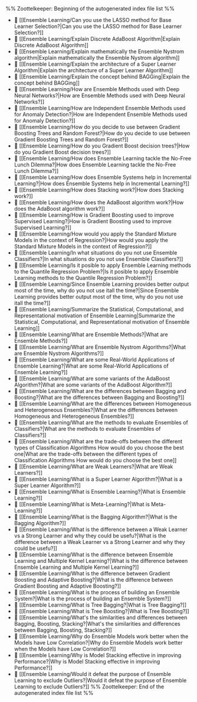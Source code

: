 %% Zoottelkeeper: Beginning of the autogenerated index file list  %%
- 📄 [[Ensemble Learning/Can you use the LASSO method for Base Learner Selection?|Can you use the LASSO method for Base Learner Selection?]]
- 📄 [[Ensemble Learning/Explain Discrete AdaBoost Algorithm|Explain Discrete AdaBoost Algorithm]]
- 📄 [[Ensemble Learning/Explain mathematically the Ensemble Nystrom algorithm|Explain mathematically the Ensemble Nystrom algorithm]]
- 📄 [[Ensemble Learning/Explain the architecture of a Super Learner Algorithm|Explain the architecture of a Super Learner Algorithm]]
- 📄 [[Ensemble Learning/Explain the concept behind BAGGing|Explain the concept behind BAGGing]]
- 📄 [[Ensemble Learning/How are Ensemble Methods used with Deep Neural Networks?|How are Ensemble Methods used with Deep Neural Networks?]]
- 📄 [[Ensemble Learning/How are Independent Ensemble Methods used for Anomaly Detection?|How are Independent Ensemble Methods used for Anomaly Detection?]]
- 📄 [[Ensemble Learning/How do you decide to use between Gradient Boosting Trees and Random Forest?|How do you decide to use between Gradient Boosting Trees and Random Forest?]]
- 📄 [[Ensemble Learning/How do you Gradient Boost decision trees?|How do you Gradient Boost decision trees?]]
- 📄 [[Ensemble Learning/How does Ensemble Learning tackle the No-Free Lunch Dilemma?|How does Ensemble Learning tackle the No-Free Lunch Dilemma?]]
- 📄 [[Ensemble Learning/How does Ensemble Systems help in Incremental Learning?|How does Ensemble Systems help in Incremental Learning?]]
- 📄 [[Ensemble Learning/How does Stacking work?|How does Stacking work?]]
- 📄 [[Ensemble Learning/How does the AdaBoost algorithm work?|How does the AdaBoost algorithm work?]]
- 📄 [[Ensemble Learning/How is Gradient Boosting used to improve Supervised Learning?|How is Gradient Boosting used to improve Supervised Learning?]]
- 📄 [[Ensemble Learning/How would you apply the Standard Mixture Models in the context of Regression?|How would you apply the Standard Mixture Models in the context of Regression?]]
- 📄 [[Ensemble Learning/In what situations do you not use Ensemble Classifiers?|In what situations do you not use Ensemble Classifiers?]]
- 📄 [[Ensemble Learning/Is it posible to apply Ensemble Learning methods to the Quantile Regression Problem?|Is it posible to apply Ensemble Learning methods to the Quantile Regression Problem?]]
- 📄 [[Ensemble Learning/Since Ensemble Learning provides better output most of the time, why do you not use itall the time?|Since Ensemble Learning provides better output most of the time, why do you not use itall the time?]]
- 📄 [[Ensemble Learning/Summarize the Statistical, Computational, and Representational motivation of Ensemble Learning|Summarize the Statistical, Computational, and Representational motivation of Ensemble Learning]]
- 📄 [[Ensemble Learning/What are Ensemble Methods?|What are Ensemble Methods?]]
- 📄 [[Ensemble Learning/What are Ensemble Nystrom Algorithms?|What are Ensemble Nystrom Algorithms?]]
- 📄 [[Ensemble Learning/What are some Real-World Applications of Ensemble Learning?|What are some Real-World Applications of Ensemble Learning?]]
- 📄 [[Ensemble Learning/What are some variants of the AdaBoost Algorithm?|What are some variants of the AdaBoost Algorithm?]]
- 📄 [[Ensemble Learning/What are the differences between Bagging and Boosting?|What are the differences between Bagging and Boosting?]]
- 📄 [[Ensemble Learning/What are the differences between Homogeneous and Heterogeneous Ensembles?|What are the differences between Homogeneous and Heterogeneous Ensembles?]]
- 📄 [[Ensemble Learning/What are the methods to evaluate Ensembles of Classifiers?|What are the methods to evaluate Ensembles of Classifiers?]]
- 📄 [[Ensemble Learning/What are the trade-offs between the different types of Classification Algorithms How would do you choose the best one|What are the trade-offs between the different types of Classification Algorithms How would do you choose the best one]]
- 📄 [[Ensemble Learning/What are Weak Learners?|What are Weak Learners?]]
- 📄 [[Ensemble Learning/What is a Super Learner Algorithm?|What is a Super Learner Algorithm?]]
- 📄 [[Ensemble Learning/What is Ensemble Learning?|What is Ensemble Learning?]]
- 📄 [[Ensemble Learning/What is Meta-Learning?|What is Meta-Learning?]]
- 📄 [[Ensemble Learning/What is the Bagging Algorithm?|What is the Bagging Algorithm?]]
- 📄 [[Ensemble Learning/What is the difference between a Weak Learner vs a Strong Learner and why they could be usefu?|What is the difference between a Weak Learner vs a Strong Learner and why they could be usefu?]]
- 📄 [[Ensemble Learning/What is the difference between Ensemble Learning and Multiple Kernel Learning?|What is the difference between Ensemble Learning and Multiple Kernel Learning?]]
- 📄 [[Ensemble Learning/What is the difference between Gradient Boosting and Adaptive Boosting?|What is the difference between Gradient Boosting and Adaptive Boosting?]]
- 📄 [[Ensemble Learning/What is the process of building an Ensemble System?|What is the process of building an Ensemble System?]]
- 📄 [[Ensemble Learning/What is Tree Bagging?|What is Tree Bagging?]]
- 📄 [[Ensemble Learning/What is Tree Boosting?|What is Tree Boosting?]]
- 📄 [[Ensemble Learning/What's the similarities and differences between Bagging, Boosting, Stacking?|What's the similarities and differences between Bagging, Boosting, Stacking?]]
- 📄 [[Ensemble Learning/Why do Ensemble Models work better when the Models have Low Correlation?|Why do Ensemble Models work better when the Models have Low Correlation?]]
- 📄 [[Ensemble Learning/Why is Model Stacking effective in improving Performance?|Why is Model Stacking effective in improving Performance?]]
- 📄 [[Ensemble Learning/Would it defeat the purpose of Ensemble Learning to exclude Outliers?|Would it defeat the purpose of Ensemble Learning to exclude Outliers?]]
%% Zoottelkeeper: End of the autogenerated index file list  %%

